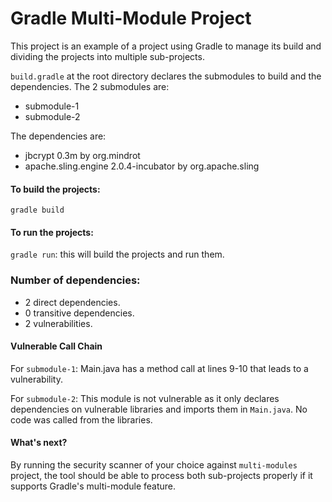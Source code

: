 # Gradle Multi-Module Project

This project is an example of a project using Gradle to manage its build and dividing the projects into multiple sub-projects.

`build.gradle` at the root directory declares the submodules to build and the dependencies. The 2 submodules are:
- submodule-1
- submodule-2

The dependencies are:
- jbcrypt 0.3m by org.mindrot
- apache.sling.engine 2.0.4-incubator by org.apache.sling

#### To build the projects:
`gradle build`

#### To run the projects:
`gradle run`: this will build the projects and run them.

### Number of dependencies:
- 2 direct dependencies.
- 0 transitive dependencies.
- 2 vulnerabilities.

#### Vulnerable Call Chain
For `submodule-1`: Main.java has a method call at lines 9-10 that leads to a vulnerability.

For `submodule-2`: This module is not vulnerable as it only declares dependencies on vulnerable libraries and imports them in `Main.java`. No code was called from the libraries.

#### What's next?
By running the security scanner of your choice against `multi-modules` project, the tool should be able to process both sub-projects properly if it supports Gradle's multi-module feature.
